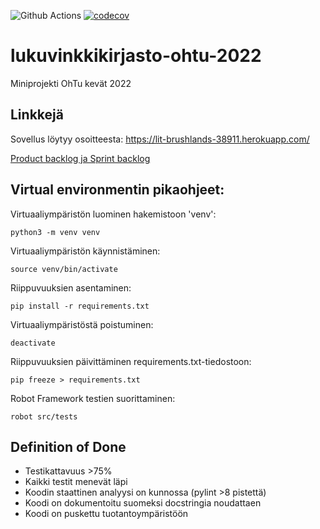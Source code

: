 ![Github Actions](https://github.com/Faktatykki/lukuvinkkikirjasto-ohtu-2022/workflows/CI/badge.svg)
[![codecov](https://codecov.io/gh/Faktatykki/lukuvinkkikirjasto-ohtu-2022/branch/main/graph/badge.svg?token=65YU2VW5CH)](https://codecov.io/gh/Faktatykki/lukuvinkkikirjasto-ohtu-2022)

# lukuvinkkikirjasto-ohtu-2022
Miniprojekti OhTu kevät 2022

## Linkkejä

Sovellus löytyy osoitteesta:
https://lit-brushlands-38911.herokuapp.com/

[Product backlog ja Sprint backlog](https://ronindashboards.herokuapp.com/jira/shared/dashboard?boardToken=VTJGc2RHVmtYMS9TMWNIeXRZYmhFQmJCTHdkWGxxazJNUWNiNmxMNlMwK011U2ZoK0RyNkpMM2YrNG8wWGk4aEoyUmx0NEkyUC9TcEhNZ0xZWkowK1pXYUhVbHU5aHJNS3BUamFLSWI0SUhjZFdEZEwwNmVhck5RNVdBWjJzSmhhY05pZ3MvbGZSY2F4YTY2T1h6dTV3NFFxYXYrVTcvZVpicitmbEdCSld2WDhKWmFIMjlWeXFkMGRPbzhZamJOWUNvU2tPTkZMRzFlQktJWXJEQnJCNVVSaENxa1lQUlQvUUI0d3RPRm1PVXNpaHg2Zk1RMUlZZ0pTbjBwZ1plOExIblBXTDVhSmp4VHJwZUxYdVUwK1E9PQ%3D%3D)

## Virtual environmentin pikaohjeet:
Virtuaaliympäristön luominen hakemistoon 'venv':
```
python3 -m venv venv
```

Virtuaaliympäristön käynnistäminen:
```
source venv/bin/activate
```

Riippuvuuksien asentaminen:
```
pip install -r requirements.txt
```

Virtuaaliympäristöstä poistuminen:
```
deactivate
```

Riippuvuuksien päivittäminen requirements.txt-tiedostoon:
```
pip freeze > requirements.txt
```

Robot Framework testien suorittaminen:
```
robot src/tests
```
## Definition of Done

- Testikattavuus >75%
- Kaikki testit menevät läpi
- Koodin staattinen analyysi on kunnossa (pylint >8 pistettä)
- Koodi on dokumentoitu suomeksi docstringia noudattaen
- Koodi on puskettu tuotantoympäristöön
